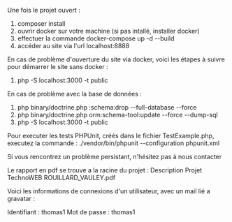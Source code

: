 Une fois le projet ouvert : 
1. composer install
2. ouvrir docker sur votre machine (si pas intallé, installer docker)
3. effectuer la commande docker-compose up -d --build
4. accéder au site via l'url localhost:8888

En cas de problème d'ouverture du site via docker, voici les étapes à suivre pour démarrer le site sans docker : 

1. php -S localhost:3000 -t public   

En cas de problème avec la base de données : 
1. php binary/doctrine.php :schema:drop --full-database --force  
2. php binary/doctrine.php orm:schema-tool:update --force --dump-sql
3. php -S localhost:3000 -t public 

Pour executer les tests PHPUnit, créés dans le fichier TestExample.php, executez la commande : ./vendor/bin/phpunit --configuration phpunit.xml

Si vous rencontrez un problème persistant, n'hésitez pas à nous contacter

Le rapport en pdf se trouve a la racine du projet : Description Projet TechnoWEB ROUILLARD_VAULEY.pdf

Voici les informations de connexions d'un utilisateur, avec un mail lié a gravatar : 

Identifiant : thomas1
Mot de passe : thomas1
